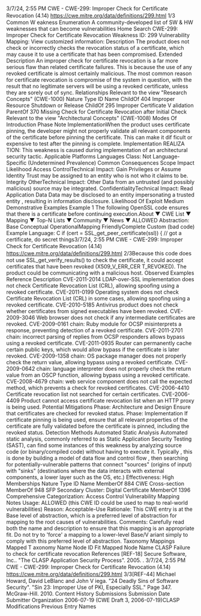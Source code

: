 3/7/24, 2:55 PM CWE - CWE-299: Improper Check for Certiﬁcate Revocation (4.14)
https://cwe.mitre.org/data/deﬁnitions/299.html 1/3
Common W eakness Enumeration
A community-developed list of SW & HW weaknesses that can become
vulnerabilities
Home Search
CWE-299: Improper Check for Certificate Revocation
Weakness ID: 299
Vulnerability Mapping: 
View customized information:
 Description
The product does not check or incorrectly checks the revocation status of a certificate, which may cause it to use a certificate that has
been compromised.
 Extended Description
An improper check for certificate revocation is a far more serious flaw than related certificate failures. This is because the use of any
revoked certificate is almost certainly malicious. The most common reason for certificate revocation is compromise of the system in
question, with the result that no legitimate servers will be using a revoked certificate, unless they are sorely out of sync.
 Relationships
 Relevant to the view "Research Concepts" (CWE-1000)
Nature Type ID Name
ChildOf 404 Improper Resource Shutdown or Release
ChildOf 295 Improper Certificate V alidation
ParentOf 370 Missing Check for Certificate Revocation after Initial Check
 Relevant to the view "Architectural Concepts" (CWE-1008)
 Modes Of Introduction
Phase Note
ImplementationWhen the product uses certificate pinning, the developer might not properly validate all relevant components of
the certificate before pinning the certificate. This can make it dif ficult or expensive to test after the pinning is
complete.
Implementation REALIZA TION: This weakness is caused during implementation of an architectural security tactic.
 Applicable Platforms
Languages
Class: Not Language-Specific (Undetermined Prevalence)
 Common Consequences
Scope Impact Likelihood
Access ControlTechnical Impact: Gain Privileges or Assume Identity
Trust may be assigned to an entity who is not who it claims to be.
Integrity
OtherTechnical Impact: Other
Data from an untrusted (and possibly malicious) source may be integrated.
ConfidentialityTechnical Impact: Read Application Data
Data may be disclosed to an entity impersonating a trusted entity , resulting in information
disclosure.
 Likelihood Of Exploit
Medium
 Demonstrative Examples
Example 1
The following OpenSSL code ensures that there is a certificate before continuing execution.About ▼ CWE List ▼ Mapping ▼ Top-N Lists ▼ Community ▼ News ▼
ALLOWED
Abstraction: Base
Conceptual OperationalMapping
FriendlyComplete Custom
(bad code) Example Language: C 
if (cert = SSL\_get\_peer\_certificate(ssl)) {
// got a certificate, do secret things3/7/24, 2:55 PM CWE - CWE-299: Improper Check for Certiﬁcate Revocation (4.14)
https://cwe.mitre.org/data/deﬁnitions/299.html 2/3Because this code does not use SSL\_get\_verify\_results() to check the certificate, it could accept certificates that have been revoked
(X509\_V\_ERR\_CER T\_REVOKED). The product could be communicating with a malicious host.
 Observed Examples
Reference Description
CVE-2011-2014 LDAP-over-SSL implementation does not check Certificate Revocation List (CRL), allowing spoofing
using a revoked certificate.
CVE-2011-0199 Operating system does not check Certificate Revocation List (CRL) in some cases, allowing spoofing
using a revoked certificate.
CVE-2010-5185 Antivirus product does not check whether certificates from signed executables have been revoked.
CVE-2009-3046 Web browser does not check if any intermediate certificates are revoked.
CVE-2009-0161 chain: Ruby module for OCSP misinterprets a response, preventing detection of a revoked certificate.
CVE-2011-2701 chain: incorrect parsing of replies from OCSP responders allows bypass using a revoked certificate.
CVE-2011-0935 Router can permanently cache certain public keys, which would allow bypass if the certificate is later
revoked.
CVE-2009-1358 chain: OS package manager does not properly check the return value, allowing bypass using a
revoked certificate.
CVE-2009-0642 chain: language interpreter does not properly check the return value from an OSCP function, allowing
bypass using a revoked certificate.
CVE-2008-4679 chain: web service component does not call the expected method, which prevents a check for revoked
certificates.
CVE-2006-4410 Certificate revocation list not searched for certain certificates.
CVE-2006-4409 Product cannot access certificate revocation list when an HTTP proxy is being used.
 Potential Mitigations
Phase: Architecture and Design
Ensure that certificates are checked for revoked status.
Phase: Implementation
If certificate pinning is being used, ensure that all relevant properties of the certificate are fully validated before the certificate is
pinned, including the revoked status.
 Detection Methods
Automated Static Analysis
Automated static analysis, commonly referred to as Static Application Security Testing (SAST), can find some instances of this
weakness by analyzing source code (or binary/compiled code) without having to execute it. Typically , this is done by building a
model of data flow and control flow , then searching for potentially-vulnerable patterns that connect "sources" (origins of input)
with "sinks" (destinations where the data interacts with external components, a lower layer such as the OS, etc.)
Effectiveness: High
 Memberships
Nature Type ID Name
MemberOf 884 CWE Cross-section
MemberOf 948 SFP Secondary Cluster: Digital Certificate
MemberOf 1396 Comprehensive Categorization: Access Control
 Vulnerability Mapping Notes
Usage: ALLOWED (this CWE ID could be used to map to real-world vulnerabilities)
Reason: Acceptable-Use
Rationale:
This CWE entry is at the Base level of abstraction, which is a preferred level of abstraction for mapping to the root causes of
vulnerabilities.
Comments:
Carefully read both the name and description to ensure that this mapping is an appropriate fit. Do not try to 'force' a mapping to a
lower-level Base/V ariant simply to comply with this preferred level of abstraction.
 Taxonomy Mappings
Mapped T axonomy Name Node ID Fit Mapped Node Name
CLASP Failure to check for certificate revocation
 References
[REF-18] Secure Software, Inc.. "The CLASP Application Security Process". 2005.
.
3/7/24, 2:55 PM CWE - CWE-299: Improper Check for Certiﬁcate Revocation (4.14)
https://cwe.mitre.org/data/deﬁnitions/299.html 3/3[REF-44] Michael Howard, David LeBlanc and John V iega. "24 Deadly Sins of Software Security". "Sin 23: Improper Use of PKI,
Especially SSL." Page 347. McGraw-Hill. 2010.
 Content History
 Submissions
Submission Date Submitter Organization
2006-07-19
(CWE Draft 3, 2006-07-19)CLASP
 Modifications
 Previous Entry Names